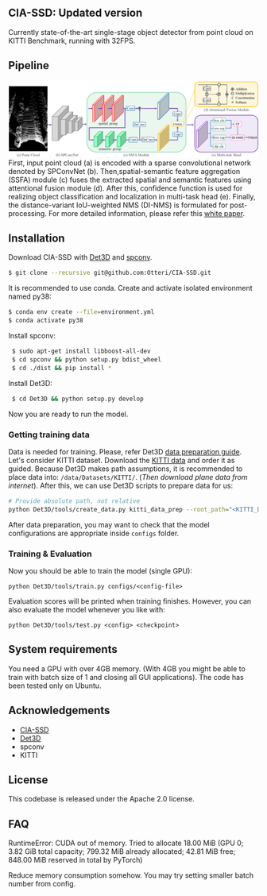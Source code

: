 ## CIA-SSD: Updated version

Currently state-of-the-art single-stage object detector from point cloud on KITTI Benchmark, running with 32FPS.

## Pipeline
![pipeline](images/pipeline.png)
First, input point cloud (a) is encoded with a sparse convolutional network denoted by SPConvNet (b). Then,spatial-semantic feature aggregation (SSFA) module (c) fuses the extracted spatial and semantic features using attentional fusion module (d). After this, confidence function is used for realizing object classification and localization in multi-task head (e). Finally, the distance-variant IoU-weighted NMS (DI-NMS) is formulated for post-processing.
For more detailed information, please refer this [white paper](https://arxiv.org/abs/2012.03015).

## Installation

Download CIA-SSD with [Det3D](https://github.com/INSTALLATION.md) and [spconv](https://github.com/traveller59/spconv).
```bash
$ git clone --recursive git@github.com:Otteri/CIA-SSD.git
```

It is recommended to use conda. Create and activate isolated environment named py38:
```bash
$ conda env create --file=environment.yml
$ conda activate py38
```

Install spconv:
```bash
 $ sudo apt-get install libboost-all-dev
 $ cd spconv && python setup.py bdist_wheel
 $ cd ./dist && pip install *
```

Install Det3D:
```bash
 $ cd Det3D && python setup.py develop
```
Now you are ready to run the model.

### Getting training data

Data is needed for training. Please, refer Det3D [data preparation guide](https://github.com/Otteri/Det3D/blob/master/GETTING_STARTED.md). Let's consider KITTI dataset. Download the [KITTI data](http://www.cvlibs.net/datasets/kitti/eval_object.php?obj_benchmark=3d) and order it as guided. Because Det3D makes path assumptions, it is recommended to place data into: `/data/Datasets/KITTI/`. (*Then download plane data from internet*). After this, we can use Det3D scripts to prepare data for us:

```bash
# Provide absolute path, not relative
python Det3D/tools/create_data.py kitti_data_prep --root_path="<KITTI_DATASET_ROOT>"
```
After data preparation, you may want to check that the model configurations are appropriate inside `configs` folder.
### Training & Evaluation
Now you should be able to train the model (single GPU):
```
python Det3D/tools/train.py configs/<config-file>
```
Evaluation scores will be printed when training finishes. However, you can also evaluate the model whenever you like with:
```
python Det3D/tools/test.py <config> <checkpoint>
```

## System requirements
You need a GPU with over 4GB memory. (With 4GB you might be able to train with batch size of 1 and closing all GUI applications). The code has been tested only on Ubuntu.

## Acknowledgements
- [CIA-SSD](https://github.com/Vegeta2020/CIA-SSD)
- [Det3D](https://github.com/poodarchu/Det3D)
- spconv
- KITTI

## License
This codebase is released under the Apache 2.0 license.

## FAQ

RuntimeError: CUDA out of memory. Tried to allocate 18.00 MiB (GPU 0; 3.82 GiB total capacity; 799.32 MiB already allocated; 42.81 MiB free; 848.00 MiB reserved in total by PyTorch)

Reduce memory consumption somehow. You may try setting smaller batch number from config.
